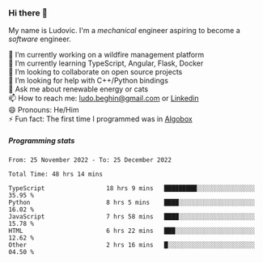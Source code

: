 ### Hi there 👋

My name is Ludovic. I'm a *mechanical* engineer aspiring to become a *software* engineer.

 🔭 I’m currently working on a wildfire management platform<br/>
 🌱 I’m currently learning TypeScript, Angular, Flask, Docker<br/>
 👯 I’m looking to collaborate on open source projects<br/>
 🤔 I’m looking for help with C++/Python bindings<br/>
 💬 Ask me about renewable energy or cats<br/>
 📫 How to reach me: ludo.beghin@gmail.com or [Linkedin](https://www.linkedin.com/in/ludovic-beghin/)<br/>
 😄 Pronouns: He/Him<br/>
 ⚡ Fun fact: The first time I programmed was in [Algobox](https://fr.wikipedia.org/wiki/Algobox)<br/>

##### Programming stats
<!--START_SECTION:waka-->

```text
From: 25 November 2022 - To: 25 December 2022

Total Time: 48 hrs 14 mins

TypeScript                 18 hrs 9 mins   █████████░░░░░░░░░░░░░░░░   35.95 %
Python                     8 hrs 5 mins    ████░░░░░░░░░░░░░░░░░░░░░   16.02 %
JavaScript                 7 hrs 58 mins   ████░░░░░░░░░░░░░░░░░░░░░   15.78 %
HTML                       6 hrs 22 mins   ███░░░░░░░░░░░░░░░░░░░░░░   12.62 %
Other                      2 hrs 16 mins   █░░░░░░░░░░░░░░░░░░░░░░░░   04.50 %
```

<!--END_SECTION:waka-->
